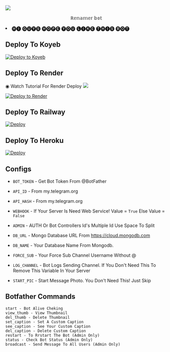 <img src="https://user-images.githubusercontent.com/73097560/115834477-dbab4500-a447-11eb-908a-139a6edaec5c.gif">


<p align="center"> ℝ𝕖𝕟𝕒𝕞𝕖𝕣 𝕓𝕠𝕥 </p>

<li> 🅗︎🅘︎ 🅖︎🅤︎🅨︎🅢︎ 🅗︎🅞︎🅟︎🅔︎ 🅨︎🅞︎🅤︎ 🅛︎🅘︎🅚︎🅔︎ 🅣︎🅗︎🅘︎🅢︎ 🅑︎🅞︎🅣︎ </li>








## Deploy To Koyeb

[![Deploy to Koyeb](https://www.koyeb.com/static/images/deploy/button.svg)](https://app.koyeb.com/deploy?type=git&repository=github.com/TEAM-PYRO-BOTZ/PYRO-RENAME-BOT&env[BOT_TOKEN]&env[API_ID]&env[API_HASH]&env[WEBHOOK]=True&env[ADMIN]&env[DB_URL]&env[DB_NAME]=pyro-botz&env[FORCE_SUB]&env[START_PIC]&env[LOG_CHANNEL]=You%20Dont%20Need%20LogChannel%20To%20Remove%20This%20Variable&run_command=python%20bot.py&branch=main&name=pyro-rename) 

## Deploy To Render

◉ Watch Tutorial For Render Deploy <a href="https://graph.org/file/3c0171b4d2d72a2018a18.jpg"><img src="https://img.shields.io/badge/Watch%20Tutorial%20On%20YouTube-red.svg?logo=Youtube"></a>                     

[![Deploy to Render](https://render.com/images/deploy-to-render-button.svg)](https://render.com/deploy?repo=https://github.com/Darrklightning/2008/RenamerS)

## Deploy To Railway

<a href="https://graph.org/file/fabd75cd5043d2cfdc13d.jpg"><img src="https://railway.app/button.svg" alt="Deploy"></a>

## Deploy To Heroku

<a href="https://heroku.com/deploy?template=https://github.com/Darklightning2008/RenamerS"><img src="https://www.herokucdn.com/deploy/button.svg" alt="Deploy"></a>



## Configs 

* `BOT_TOKEN`  - Get Bot Token From @BotFather

* `API_ID` - From my.telegram.org 

* `API_HASH` - From my.telegram.org

* `WEBHOOK` - If Your Server Is Need Web Service! Value = `True` Else Value = `False`

* `ADMIN` - AUTH Or Bot Controllers Id's Multiple Id Use Space To Split 

* `DB_URL`  - Mongo Database URL From https://cloud.mongodb.com

* `DB_NAME`  - Your Database Name From Mongodb. 

* `FORCE_SUB` - Your Force Sub Channel Username Without @

* `LOG_CHANNEL` - Bot Logs Sending Channel. If You Don't Need This To Remove This Variable In Your Server

* `START_PIC` - Start Message Photo. You Don't Need This! Just Skip

## Botfather Commands
```
start - Bot Alive Cheking
view_thumb - View Thumbnail
del_thumb - Delete Thumbnail
set_caption - Set A Custom Caption
see_caption - See Your Custom Caption
del_caption - Delete Custom Caption
restart - To Rrstart The Bot (Admin Only)
status - Check Bot Status (Admin Only)
broadcast - Send Message To All Users (Admin Only)
```





